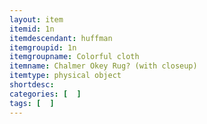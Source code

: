```yaml
---
layout: item
itemid: 1n
itemdescendant: huffman
itemgroupid: 1n
itemgroupname: Colorful cloth
itemname: Chalmer Okey Rug? (with closeup)
itemtype: physical object
shortdesc: 
categories: [  ]
tags: [  ]
---
```







